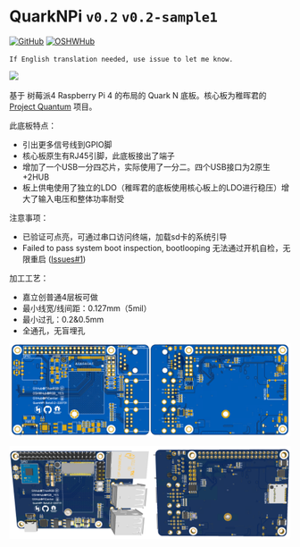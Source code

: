 # QuarkNPi `v0.2` `v0.2-sample1`

<a href='https://github.com/PiCenter/QuarkNPi'><img src="https://img.shields.io/badge/-GitHub@PiCenter-3A3A3A?style=flat&amp;logo=GitHub&amp;logoColor=white" referrerpolicy="no-referrer" alt="GitHub"></a> <a href='https://oshwhub.com/rgb_yes'><img src="https://img.shields.io/badge/-OSHWHub@RGB_YES-5588ff?style=flat&amp;logo=data:image/png;base64,iVBORw0KGgoAAAANSUhEUgAAAB4AAAAeCAYAAAA7MK6iAAAA2UlEQVRIie1W0RLDIAjD3f7/l9nTro4RCFivvd3y1oomQQXlKoyZV1VZGTZwgLjPoHGEPRqGPXUK/kM8FwiHM6bOmAvGsefGLmy/U/eR41LqJnLKPXJcJbUC7DZ8rWeJbRB1WgsCIDGalCE61XSqV1zS5J17zJCnZ2QH8SwAolJA6EUZ7HQc4k/8+8TdU13uRha3TvVKCV0ilqzTdODtcdTAbbNn4MZax2kDD0R5gAJRWzw1rV5/j/aYdV8ifCO7x6UHnDMPgi0gkYDWG61aQKKKteW+nwsReQHXpy5D9yKlhQAAAABJRU5ErkJggg==&amp;logoColor=white" referrerpolicy="no-referrer" alt="OSHWHub"></a>

`If English translation needed, use issue to let me know.`

![](./README/v0.2-P.jpg)

基于 树莓派4 Raspberry Pi 4 的布局的 Quark N 底板。核心板为稚晖君的 [Project Quantum](https://github.com/peng-zhihui/Project-Quantum) 项目。

此底板特点：

- 引出更多信号线到GPIO脚
- 核心板原生有RJ45引脚，此底板接出了端子
- 增加了一个USB一分四芯片，实际使用了一分二。四个USB接口为2原生+2HUB
- 板上供电使用了独立的LDO（稚晖君的底板使用核心板上的LDO进行稳压）增大了输入电压和整体功率耐受

注意事项：

- 已验证可点亮，可通过串口访问终端，加载sd卡的系统引导
- Failed to pass system boot inspection, bootlooping 无法通过开机自检，无限重启 ([Issues#1](https://github.com/PiCenter/QuarkNPi/issues/1))

加工工艺：

- 嘉立创普通4层板可做
- 最小线宽/线间距：0.127mm（5mil）
- 最小过孔：0.2&0.5mm
- 全通孔，无盲埋孔

![](./README/v0.2.png)

![](./README/v0.2-3D.png)
